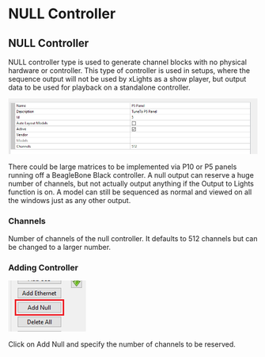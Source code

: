 # NULL Controller

## NULL Controller

NULL controller type is used to generate channel blocks with no physical hardware or controller. This type of controller is used in setups, where the sequence output will not be used by xLights as a show player, but output data to be used for playback on a standalone controller.

![](<../../../.gitbook/assets/image (45).png>)

There could be large matrices to be implemented via P10 or P5 panels running off a BeagleBone Black controller. A null output can reserve a huge number of channels, but not actually output anything if the Output to Lights function is on. A model can still be sequenced as normal and viewed on all the windows just as any other output.

### Channels

Number of channels of the null controller. It defaults to 512 channels but can be changed to a larger number.

### Adding Controller

![](<../../../.gitbook/assets/image (364).png>)

Click on Add Null and specify the number of channels to be reserved.&#x20;
